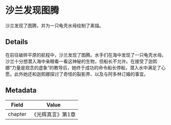 # 沙兰发现图腾
沙兰发现了图腾，并为一只龟壳水母绘制了素描。

## Details
在前往破碎平原的航程中，沙兰发现了图腾。水手们在海中发现了一只龟壳水母。沙兰十分想潜入海中亲眼看一看这神秘的生物，但船长不允许。在接受了迦熙娜“力量是观念的虚象”的教导后，她终于成功的命令船长停船，潜入水中满足了心愿。此外她还和迦熙娜探讨了奇怪的裂影界、以及与阿多林订婚的事宜。

## Metadata
| Field | Value |
| ----- | ----- |
| chapter | 《光辉真言》第1章 |
